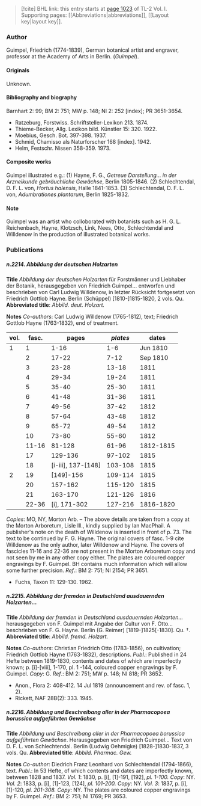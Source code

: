> [!cite] BHL link: this entry starts at [page 1023](https://www.biodiversitylibrary.org/item/103414#page/1071/mode/1up) of TL-2 Vol. I.
> Supporting pages: [[Abbreviations|abbreviations]], [[Layout key|layout key]].

### Author

Guimpel, Friedrich (1774-1839), German botanical artist and engraver, professor at the Academy of Arts in Berlin. (*Guimpel*).

#### Originals

Unknown.

#### Bibliography and biography

Barnhart 2: 99; BM 2: 751; MW p. 148; NI 2: 252 \[index\]; PR 3651-3654.
- Ratzeburg, Forstwiss. Schriftsteller-Lexikon 213. 1874.
- Thieme-Becker, Allg. Lexikon bild. Künstler 15: 320. 1922.
- Moebius, Gesch. Bot. 397-398. 1937.
- Schmid, Chamisso als Naturforscher 168 \[index\]. 1942.
- Helm, Festschr. Nissen 358-359. 1973.

#### Composite works

Guimpel illustrated e.g.:
(1) Hayne, F. G., *Getreue Darstellung... in der Arzneikunde gebräuchliche Gewächse*, Berlin 1805-1846.
(2) Schlechtendal, D. F. L. von, *Hortus halensis*, Halle 1841-1853.
(3) Schlechtendal, D. F. L. von, *Adumbrationes plantarum*, Berlin 1825-1832.

#### Note

Guimpel was an artist who colloborated with botanists such as H. G. L. Reichenbach, Hayne, Klotzsch, Link, Nees, Otto, Schlechtendal and Willdenow in the production of illustrated botanical works.

### Publications

##### n.2214. Abbildung der deutschen Holzarten

**Title**
*Abbildung der deutschen Holzarten* für Forstmänner und Liebhaber der Botanik, herausgegeben von Friedrich Guimpel... entworfen und beschrieben von Carl Ludwig Willdenow, in letzter Rücksicht fortgesetzt von Friedrich Gottlob Hayne. Berlin (Schüppel) \[1810-\]1815-1820, 2 vols. Qu.
**Abbreviated title**: *Abbild. deut. Holzart.*

**Notes**
*Co-authors*: Carl Ludwig Willdenow (1765-1812), text; Friedrich Gottlob Hayne (1763-1832), end of treatment.

|vol.	|fasc.	|pages	|*plates*	|dates	|
|---	|---	|---	|---	|---	|
|1	|1	|1-16	|1-6	|Jun 1810	|
|	|2	|17-22	|7-12	|Sep 1810	|
|	|3	|23-28	|13-18	|1811	|
|	|4	|29-34	|19-24	|1811	|
|	|5	|35-40	|25-30	|1811	|
|	|6	|41-48	|31-36	|1811	|
|	|7	|49-56	|37-42	|1812	|
|	|8	|57-64	|43-48	|1812	|
|	|9	|65-72	|49-54	|1812	|
|	|10	|73-80	|55-60	|1812|
|	|11-16	|81-128	|61-96	|1812-1815|
|	|17	|129-136	|97-102	|1815|
|	|18	|\[i-iii\], 137-\[148\]	|103-108	|1815|
|2	|19	|\[149\]-156	|109-114	|1815|
|	|20	|157-162	|115-120	|1815|
|	|21	|163-170	|121-126	|1816|
|	|22-36	|\[i\], 171-302	|127-216	|1816-1820|

*Copies*: MO, NY, Morton Arb. – The above details are taken from a copy at the Morton Arboretum, Lisle Ill., kindly supplied by Ian MacPhail. A publisher's note on the death of Willdenow is inserted in front of p. 73. The text to be continued by F. G. Hayne. The original covers of fasc. 1-9 cite Willdenow as the only author, later Willdenow and Hayne. The covers of fascicles 11-16 and 22-36 are not present in the Morton Arboretum copy and not seen by me in any other copy either. The plates are coloured copper engravings by F. Guimpel. BH contains much information which will allow some further precision.
*Ref*.: BM 2: 751; NI 2154; PR 3651.
- Fuchs, Taxon 11: 129-130. 1962.

##### n.2215. Abbildung der fremden in Deutschland ausdauernden Holzarten...

**Title**
*Abbildung der fremden in Deutschland ausdauernden Holzarten...* herausgegeben von F. Guimpel mit Angabe der Cultur von F. Otto... beschrieben von F. G. Hayne. Berlin (G. Reimer) \[1819-\]1825\[-1830\]. Qu. †.
**Abbreviated title**: *Abbild. fremd. Holzart.*

**Notes**
*Co-authors*: Christian Friedrich Otto (1783-1856), on cultivation; Friedrich Gottlob Hayne (1763-1832), descriptions.
*Publ*.: Published in 24 Hefte between 1819-1830, contents and dates of which are imperfectly known; p. \[i\]-\[viii\], 1-170, pl. 1 -144, coloured copper engravings by F. Guimpel. *Copy*: G.
*Ref*.: BM 2: 751; MW p. 148; NI 818; PR 3652.
- Anon., Flora 2: 408-412. 14 Jul 1819 (announcement and rev. of fasc. 1, 2).
- Rickett, NAF 28B(2): 333. 1945.

##### n.2216. Abbildung und Beschreibang aller in der Pharmacopoea borussica aufgeführten Gewächse

**Title**
*Abbildung und Beschreibang aller in der Pharmacopoea borussica aufgeführten Gewächse*. Herausgegeben von Friedrich Guimpel... Text von D. F. L. von Schlechtendal. Berlin (Ludwig Oehmigke) \[1828-\]1830-1837, 3 vols. Qu.
**Abbreviated title**: *Abbild. Pharmac. Gew.*

**Notes**
*Co-author*: Diedrich Franz Leonhard von Schlechtendal (1794-1866), text.
*Publ*.: In 53 Hefte, of which contents and dates are imperfectly known, between 1828 and 1837.
*Vol. 1*: 1830, p. \[i\], \[1\]-191, \[192\], *pl. 1-100. Copy*: NY.
*Vol. 2*: 1833, p. \[i\], \[1\]-123, \[124\], *pl. 101-200. Copy*: NY.
*Vol. 3*: 1837, p. \[i\], \[1\]-120, *pl. 201-308. Copy*: NY.
The plates are coloured copper engravings by F. Guimpel.
*Ref*.: BM 2: 751; NI 1769; PR 3653.


